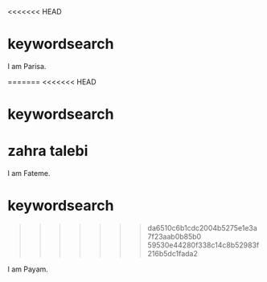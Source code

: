 <<<<<<< HEAD
# keywordsearch
I am Parisa.

=======
<<<<<<< HEAD
# keywordsearch
zahra talebi
=======

I am Fateme.
# keywordsearch
>>>>>>> da6510c6b1cdc2004b5275e1e3a7f23aab0b85b0
>>>>>>> 59530e44280f338c14c8b52983f216b5dc1fada2


I am Payam.
